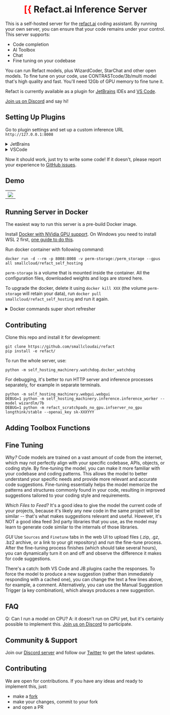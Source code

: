 <div align="center">

# <font color="red">[{</font> Refact.ai Inference Server

</div>

This is a self-hosted server for the [refact.ai](https://www.refact.ai) coding assistant. By running
your own server, you can ensure that your code remains under your control. This server supports:

 * Code completion
 * AI Toolbox
 * Chat
 * Fine tuning on your codebase

You can run Refact models, plus WizardCoder, StarChat and other open models. To fine tune on your code,
use CONTRASTcode/3b/multi model that's high quality and fast. You'll need 12Gb of GPU memory to fine tune it.

Refact is currently available as a plugin for [JetBrains](https://plugins.jetbrains.com/plugin/20647-refact-ai)
IDEs and [VS Code](https://marketplace.visualstudio.com/items?itemName=smallcloud.codify).

[Join us on Discord](https://discord.gg/Jpa9DGeCfH) and say hi!


## Setting Up Plugins

Go to plugin settings and set up a custom inference URL `http://127.0.0.1:8008`

<details><summary>JetBrains</summary>
Settings > Tools > Refact.ai > Advanced > Inference URL
</details>
<details><summary>VSCode</summary>
Extensions > Refact.ai Assistant > Settings > Infurl
</details>

Now it should work, just try to write some code! If it doesn't, please report your experience to
[GitHub issues](https://github.com/smallcloudai/refact-self-hosting/issues).


## Demo

<table align="center">
<tr>
<th><img src="https://plugins.jetbrains.com/files/20647/screenshot_277b57c5-2104-4ca8-9efc-1a63b8cb330f" align="center"/></th>
</tr>
</table>


## Running Server in Docker

The easiest way to run this server is a pre-build Docker image.

Install [Docker with NVidia GPU support](https://docs.nvidia.com/datacenter/cloud-native/container-toolkit/install-guide.html#docker).
On Windows you need to install WSL 2 first, [one guide to do this](https://docs.docker.com/desktop/install/windows-install).


Run docker container with following command:
```commandline
docker run -d --rm -p 8008:8008 -v perm-storage:/perm_storage --gpus all smallcloud/refact_self_hosting
```

`perm-storage` is a volume that is mounted inside the container. All the configuration files,
downloaded weights and logs are stored here.

To upgrade the docker, delete it using `docker kill XXX` (the volume `perm-storage` will retain your
data), run `docker pull smallcloud/refact_self_hosting` and run it again.

<details><summary>Docker commands super short refresher</summary>
Add your yourself to docker group to run docker without sudo (works for Linux):

```commandline
sudo usermod -aG docker {your user}
```

List all containers:

```commandline
docker ps -a
```

Start and stop existing containers (stop doesn't remove them):

```commandline
docker start XXX
docker stop XXX
```

Shows messages from a container:
```commandline
docker logs -f XXX
```

Remove a container and all its data (except data inside a volume):
```commandline
docker rm XXX
```

Check out or delete a docker volume:
```commandline
docker volume inspect VVV
docker volume rm VVV
```
</details>


## Contributing

Clone this repo and install it for development:

```commandline
git clone https://github.com/smallcloudai/refact
pip install -e refact/
```

To run the whole server, use:

```commandline
python -m self_hosting_machinery.watchdog.docker_watchdog
```

For debugging, it's better to run HTTP server and inference processes separately, for example in
separate terminals.

```commandline
python -m self_hosting_machinery.webgui.webgui
DEBUG=1 python -m self_hosting_machinery.inference.inference_worker --model wizardlm/7b
DEBUG=1 python -m refact_scratchpads_no_gpu.infserver_no_gpu longthink/stable --openai_key sk-XXXYYY
```


## Adding Toolbox Functions




## Fine Tuning

*Why?*  Code models are trained on a vast amount of code from the internet, which may not perfectly
align with your specific codebase, APIs, objects, or coding style.
By fine-tuning the model, you can make it more familiar with your codebase and coding patterns.
This allows the model to better understand your specific needs and provide more relevant and
accurate code suggestions. Fine-tuning essentially helps the model memorize the patterns and
structures commonly found in your code, resulting in improved suggestions tailored to your
coding style and requirements.

*Which Files to Feed?*  It's a good idea to give the model the current code of your projects,
because it's likely any new code in the same project will be similar -- that's what makes
suggestions relevant and useful. However, it's NOT a good idea feed 3rd party libraries that
you use, as the model may learn to generate code similar to the internals of those libraries.

*GUI*  Use `Sources` and `Finetune` tabs in the web UI to upload files (.zip, .gz, .bz2 archive, or
a link to your git repository) and run the fine-tune process. After the fine-tuning process
finishes (which should take several hours), you can dynamically turn it on and off and observe
the difference it makes for code suggestions.

There's a catch: both VS Code and JB plugins cache the responses. To force the model to produce
a new suggestion (rather than immediately responding with a cached one), you can change the text
a few lines above, for example, a comment. Alternatively,
you can use the Manual Suggestion Trigger (a key combination), which always produces a new suggestion.


## FAQ

Q: Can I run a model on CPU?
A: it doesn't run on CPU yet, but it's certainly possible to implement this.
[Join us on Discord](https://discord.gg/Jpa9DGeCfH) to participate.




## Community & Support

Join our
[Discord server](https://www.smallcloud.ai/discord) and follow our
[Twitter](https://twitter.com/refact_ai) to get the latest updates.


## Contributing

We are open for contributions. If you have any ideas and ready to implement this, just:
- make a [fork](https://github.com/smallcloudai/refact-self-hosting/fork)
- make your changes, commit to your fork
- and open a PR
